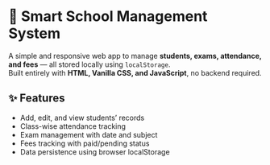 # 🏫 Smart School Management System

A simple and responsive web app to manage **students, exams, attendance, and fees** — all stored locally using `localStorage`.  
Built entirely with **HTML, Vanilla CSS, and JavaScript**, no backend required.

## ✨ Features
- Add, edit, and view students’ records  
- Class-wise attendance tracking  
- Exam management with date and subject  
- Fees tracking with paid/pending status  
- Data persistence using browser localStorage  
